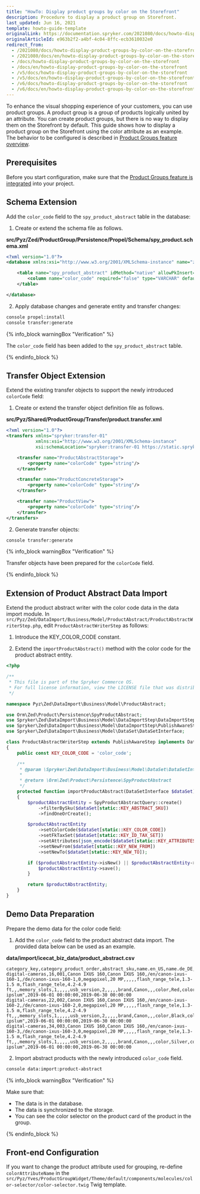 ```yaml
---
title: "HowTo: Display product groups by color on the Storefront"
description: Procedure to display a product group on Storefront.
last_updated: Jun 16, 2021
template: howto-guide-template
originalLink: https://documentation.spryker.com/2021080/docs/howto-display-product-groups-by-color-on-the-storefront
originalArticleId: e963b2f2-a4bf-4c04-8ffc-ecb3610032e0
redirect_from:
  - /2021080/docs/howto-display-product-groups-by-color-on-the-storefront
  - /2021080/docs/en/howto-display-product-groups-by-color-on-the-storefront
  - /docs/howto-display-product-groups-by-color-on-the-storefront
  - /docs/en/howto-display-product-groups-by-color-on-the-storefront
  - /v5/docs/howto-display-product-groups-by-color-on-the-storefront
  - /v5/docs/en/howto-display-product-groups-by-color-on-the-storefront
  - /v6/docs/howto-display-product-groups-by-color-on-the-storefront
  - /v6/docs/en/howto-display-product-groups-by-color-on-the-storefront
---
```




To enhance the visual shopping experience of your customers, you can use product groups. A product group is a group of products logically united by an attribute. You can create product groups, but there is no way to display them on the Storefront by default. This guide shows how to display a product group on the Storefront using the color attribute as an example. The behavior to be configured is described in [Product Groups feature overview](/docs/scos/user/features/202108.0/product-groups-feature-overview.html).


## Prerequisites

Before you start configuration, make sure that the [Product Groups feature is integrated](/docs/scos/dev/feature-integration-guides/{{site.version}}/product-groups-feature-integration.html) into your project.

## Schema Extension

Add the `color_code` field to the `spy_product_abstract` table in the database:

1. Create or extend the schema file as follows.

**src/Pyz/Zed/ProductGroup/Persistence/Propel/Schema/spy_product.schema.xml**

```xml
<?xml version="1.0"?>
<database xmlns:xsi="http://www.w3.org/2001/XMLSchema-instance" name="zed" xsi:noNamespaceSchemaLocation="http://xsd.propelorm.org/1.6/database.xsd" namespace="Orm\Zed\Product\Persistence" package="src.Orm.Zed.Product.Persistence">

    <table name="spy_product_abstract" idMethod="native" allowPkInsert="true" phpName="SpyProductAbstract">
        <column name="color_code" required="false" type="VARCHAR" default="NULL" size="8"/>
    </table>

</database>
```


2. Apply database changes and generate entity and transfer changes:

```bash
console propel:install
console transfer:generate
```

{% info_block warningBox "Verification" %}

The `color_code` field has been added to the `spy_product_abstract` table.

{% endinfo_block %}


## Transfer Object Extension


Extend the existing transfer objects to support the newly introduced `colorCode` field:

1. Create or extend the transfer object definition file as follows.

**src/Pyz/Shared/ProductGroup/Transfer/product.transfer.xml**

```xml
<?xml version="1.0"?>
<transfers xmlns="spryker:transfer-01"
           xmlns:xsi="http://www.w3.org/2001/XMLSchema-instance"
           xsi:schemaLocation="spryker:transfer-01 https://static.spryker.com/transfer-01.xsd">

    <transfer name="ProductAbstractStorage">
        <property name="colorCode" type="string"/>
    </transfer>

    <transfer name="ProductConcreteStorage">
        <property name="colorCode" type="string"/>
    </transfer>

    <transfer name="ProductView">
        <property name="colorCode" type="string"/>
    </transfer>
</transfers>
```

2. Generate transfer objects:

```bash
console transfer:generate
```




{% info_block warningBox "Verification" %}

Transfer objects have been prepared for the `colorCode` field.

{% endinfo_block %}

## Extension of Product Abstract Data Import

Extend the product abstract writer with the color code data in the data import module. In `src/Pyz/Zed/DataImport/Business/Model/ProductAbstract/ProductAbstractWriterStep.php`, edit `ProductAbstractWriterStep` as follows:

1. Introduce the KEY_COLOR_CODE constant.

2. Extend the `importProductAbstract()` method with the color code for the product abstract entity.

```php
<?php

/**
 * This file is part of the Spryker Commerce OS.
 * For full license information, view the LICENSE file that was distributed with this source code.
 */

namespace Pyz\Zed\DataImport\Business\Model\ProductAbstract;

use Orm\Zed\Product\Persistence\SpyProductAbstract;
use Spryker\Zed\DataImport\Business\Model\DataImportStep\DataImportStepInterface;
use Spryker\Zed\DataImport\Business\Model\DataImportStep\PublishAwareStep;
use Spryker\Zed\DataImport\Business\Model\DataSet\DataSetInterface;

class ProductAbstractWriterStep extends PublishAwareStep implements DataImportStepInterface
{
    public const KEY_COLOR_CODE = 'color_code';

    /**
     * @param \Spryker\Zed\DataImport\Business\Model\DataSet\DataSetInterface $dataSet
     *
     * @return \Orm\Zed\Product\Persistence\SpyProductAbstract
     */
    protected function importProductAbstract(DataSetInterface $dataSet)
    {
        $productAbstractEntity = SpyProductAbstractQuery::create()
            ->filterBySku($dataSet[static::KEY_ABSTRACT_SKU])
            ->findOneOrCreate();

        $productAbstractEntity
            ->setColorCode($dataSet[static::KEY_COLOR_CODE])
            ->setFkTaxSet($dataSet[static::KEY_ID_TAX_SET])
            ->setAttributes(json_encode($dataSet[static::KEY_ATTRIBUTES]))
            ->setNewFrom($dataSet[static::KEY_NEW_FROM])
            ->setNewTo($dataSet[static::KEY_NEW_TO]);

        if ($productAbstractEntity->isNew() || $productAbstractEntity->isModified()) {
            $productAbstractEntity->save();
        }

        return $productAbstractEntity;
    }
}
```

## Demo Data Preparation

Prepare the demo data for the color code field:

1. Add the `color_code` field to the product abstract data import. The provided data below can be used as an example.

**data/import/icecat_biz_data/product_abstract.csv**

```csv
category_key,category_product_order,abstract_sku,name.en_US,name.de_DE,url.en_US,url.de_DE,is_featured,attribute_key_1,value_1,attribute_key_1.en_US,value_1.en_US,attribute_key_1.de_DE,value_1.de_DE,attribute_key_2,value_2,attribute_key_2.en_US,value_2.en_US,attribute_key_2.de_DE,value_2.de_DE,attribute_key_3,value_3,attribute_key_3.en_US,value_3.en_US,attribute_key_3.de_DE,value_3.de_DE,attribute_key_4,value_4,attribute_key_4.en_US,value_4.en_US,attribute_key_4.de_DE,value_4.de_DE,attribute_key_5,value_5,attribute_key_6,value_6,attribute_key_6.en_US,value_6.en_US,attribute_key_6.de_DE,value_6.de_DE,color_code,description.en_US,description.de_DE,icecat_pdp_url,tax_set_name,meta_title.en_US,meta_title.de_DE,meta_keywords.en_US,meta_keywords.de_DE,meta_description.en_US,meta_description.de_DE,icecat_license,new_from,new_to
digital-cameras,16,001,Canon IXUS 160,Canon IXUS 160,/en/canon-ixus-160-1,/de/canon-ixus-160-1,0,megapixel,20 MP,,,,,flash_range_tele,1.3-1.5 m,flash_range_tele,4.2-4.9 ft,,,memory_slots,1,,,,,usb_version,2,,,,,brand,Canon,,,color,Red,color,Weinrot,#DC2E09,"Lorem ipslum",2019-06-01 00:00:00,2019-06-30 00:00:00
digital-cameras,22,002,Canon IXUS 160,Canon IXUS 160,/en/canon-ixus-160-2,/de/canon-ixus-160-2,0,megapixel,20 MP,,,,,flash_range_tele,1.3-1.5 m,flash_range_tele,4.2-4.9 ft,,,memory_slots,1,,,,,usb_version,2,,,,,brand,Canon,,,color,Black,color,Schwarz,#000000,"Lorem ipslum",2019-06-01 00:00:00,2019-06-30 00:00:00
digital-cameras,34,003,Canon IXUS 160,Canon IXUS 160,/en/canon-ixus-160-3,/de/canon-ixus-160-3,0,megapixel,20 MP,,,,,flash_range_tele,1.3-1.5 m,flash_range_tele,4.2-4.9 ft,,,memory_slots,1,,,,,usb_version,2,,,,,brand,Canon,,,color,Silver,color,Silber,#D3D3D3,"Lorem ipslum",2019-06-01 00:00:00,2019-06-30 00:00:00
```

2. Import abstract products with the newly introduced `color_code` field.

```bash
console data:import:product-abstract
```
{% info_block warningBox "Verification" %}

Make sure that:

* The data is in the database.
* The data is synchronized to the storage.
* You can see the color selector on the product card of the product in the group.

{% endinfo_block %}

## Front-end Configuration

If you want to change the product attribute used for grouping, re-define `colorAttributeName` in the `src/Pyz/Yves/ProductGroupWidget/Theme/default/components/molecules/color-selector/color-selector.twig` Twig template.
